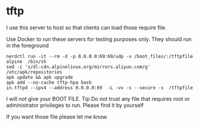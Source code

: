 # tftp

I use this server to host so that  clients  can load those require file.

Use Docker to run these servers for testing purposes only. They should run in the foreground
```
nerdctl run -it --rm -d -p 0.0.0.0:69:69/udp -v /boot_files/:/tftpfile  alpine  /bin/sh
sed -i 's/dl-cdn.alpinelinux.org/mirrors.aliyun.com/g' /etc/apk/repositories
apk update && apk upgrade
apk add --no-cache tftp-hpa bash
in.tftpd --ipv4 --address 0.0.0.0:69  -L -vv -s --secure -s  /tftpfile
```

I will not give your BOOT FILE. Tip Do not trust any file that requires root or administrator privileges to run. Please find it by yourself

If you want those file please let me know.